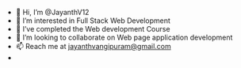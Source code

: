 - 👋 Hi, I’m @JayanthV12
- 👀 I’m interested in Full Stack Web Development
- 🌱 I’ve completed the Web development Course
- 💞️ I’m looking to collaborate on Web page application development
- 📫 Reach me at jayanthvangipuram@gmail.com
- 

<!---
JayanthV12/JayanthV12 is a ✨ special ✨ repository because its `README.md` (this file) appears on your GitHub profile.
You can click the Preview link to take a look at your changes.
--->
